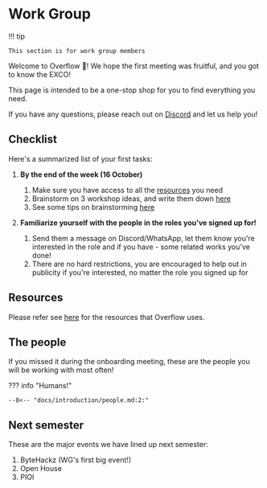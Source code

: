 # Work Group

!!! tip

    This section is for work group members

Welcome to Overflow 🌄! We hope the first meeting was fruitful, and you got to know the EXCO!

This page is intended to be a one-stop shop for you to find everything you need.

If you have any questions, please reach out
on [Discord](https://discord.com/channels/697450907830321192/705698515678134273) and let us help you!

## Checklist

Here's a summarized list of your first tasks:

1. **By the end of the week (16 October)**
    1. Make sure you have access to all the [resources](#resources) you need
    2. Brainstorm on 3 workshop ideas, and write them
       down [here](https://connectnpedu.sharepoint.com/:w:/r/sites/np-overflow/Shared%20Documents/General/%5BSensitive%20EXCO%5D%202022/Session%20Materials/Session%20planning.docx?d=w2d2fe1989ba34c9bb05e22775d40ba8f&csf=1&web=1&e=FKp6kw)
      1. See some tips on brainstorming [here](/admin/pre-sem-meet-ups#brainstorming)

2. **Familiarize yourself with the people in the roles you've signed up for!**
    1. Send them a message on Discord/WhatsApp, let them know you're interested in the role and if you have - some related
       works you've done!
    2. There are no hard restrictions, you are encouraged to help out in publicity if you're interested, no matter the
       role you signed up for

## Resources

Please refer see [here](/admin/resources) for the resources that Overflow uses.

## The people

If you missed it during the onboarding meeting, these are the people you will be working with most often!

??? info "Humans!"

    --8<-- "docs/introduction/people.md:2:"

## Next semester

These are the major events we have lined up next semester:

1. ByteHackz (WG's first big event!)
2. Open House
3. PIOI
